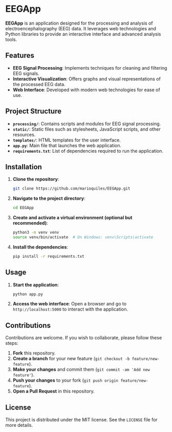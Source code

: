 
# EEGApp

**EEGApp** is an application designed for the processing and analysis of electroencephalography (EEG) data. It leverages web technologies and Python libraries to provide an interactive interface and advanced analysis tools.

## Features

- **EEG Signal Processing**: Implements techniques for cleaning and filtering EEG signals.
- **Interactive Visualization**: Offers graphs and visual representations of the processed EEG data.
- **Web Interface**: Developed with modern web technologies for ease of use.

## Project Structure

- **`processing/`**: Contains scripts and modules for EEG signal processing.
- **`static/`**: Static files such as stylesheets, JavaScript scripts, and other resources.
- **`templates/`**: HTML templates for the user interface.
- **`app.py`**: Main file that launches the web application.
- **`requirements.txt`**: List of dependencies required to run the application.

## Installation

1. **Clone the repository**:

   ```bash
   git clone https://github.com/marioquiles/EEGApp.git
   ```

2. **Navigate to the project directory**:

   ```bash
   cd EEGApp
   ```

3. **Create and activate a virtual environment (optional but recommended)**:

   ```bash
   python3 -m venv venv
   source venv/bin/activate  # On Windows: venv\Scripts\activate
   ```

4. **Install the dependencies**:

   ```bash
   pip install -r requirements.txt
   ```

## Usage

1. **Start the application**:

   ```bash
   python app.py
   ```

2. **Access the web interface**: Open a browser and go to `http://localhost:5000` to interact with the application.

## Contributions

Contributions are welcome. If you wish to collaborate, please follow these steps:

1. **Fork** this repository.
2. **Create a branch** for your new feature (`git checkout -b feature/new-feature`).
3. **Make your changes** and commit them (`git commit -am 'Add new feature'`).
4. **Push your changes** to your fork (`git push origin feature/new-feature`).
5. **Open a Pull Request** in this repository.

## License

This project is distributed under the MIT license. See the `LICENSE` file for more details.
